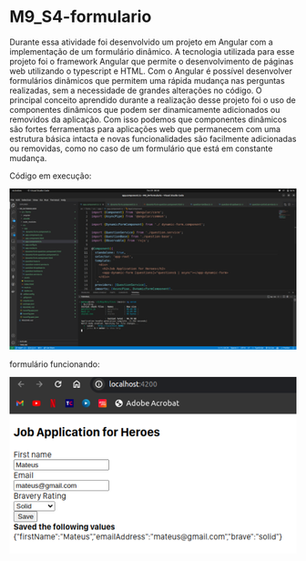 # M9_S4-formulario

Durante essa atividade foi desenvolvido um projeto em Angular com a implementação de um formulário dinâmico. A tecnologia utilizada para esse projeto foi o framework Angular que permite o desenvolvimento de páginas web utilizando o typescript e HTML. Com o Angular é possível desenvolver formulários dinâmicos que permitem uma rápida mudança nas perguntas realizadas, sem a necessidade de grandes alterações no código. O principal conceito aprendido durante a realização desse projeto foi o uso de componentes dinâmicos que podem ser dinamicamente adicionados ou removidos da aplicação. Com isso podemos que componentes dinâmicos são fortes ferramentas para aplicações web que permanecem com uma estrutura básica intacta e novas funcionalidades são facilmente adicionadas ou removidas, como no caso de um formulário que está em constante mudança. 


Código em execução:

![image](./images/image1.png)

formulário funcionando:

![image](./images/image2.png)
